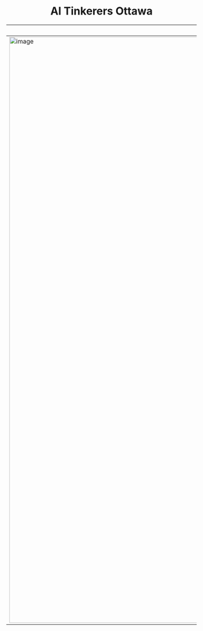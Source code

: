 <div align="center">
 <h1>AI Tinkerers Ottawa</h1>
</div>

| [✨ Luma](https://lu.ma/ai-tinkerers-ottawa?k=c) | [Discord](https://discord.gg/w4C8yr5vGy) | [Devpost](https://eh-i-summer-vibe-hackathon.devpost.com) |
|-|-|-|
| <img width="2558" height="1550" alt="image" src="https://github.com/user-attachments/assets/67a7eed8-069b-4d8e-bd4b-65fc771d0bbe" /> | <img width="2132" height="1475" alt="image" src="https://github.com/user-attachments/assets/24567e3d-a3bf-44f9-a58b-107b12b2f0a8" /> | <img width="2553" height="1513" alt="image" src="https://github.com/user-attachments/assets/8688a69d-2b2b-4779-b19c-50bcce4096a6" /> |

